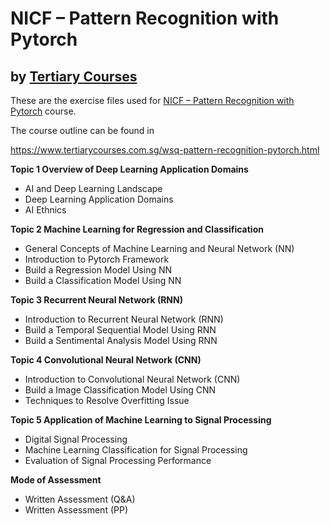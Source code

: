 # NICF – Pattern Recognition with Pytorch
## by [Tertiary  Courses](https://www.tertiarycourses.com.sg/)

These are the exercise files used for [NICF – Pattern Recognition with Pytorch](https://www.tertiarycourses.com.sg/wsq-pattern-recognition-pytorch.html) course. 

The course outline can be found in 

https://www.tertiarycourses.com.sg/wsq-pattern-recognition-pytorch.html

<p><strong>Topic 1 Overview of Deep Learning Application Domains</strong></p>
<ul>
<li>AI and Deep Learning Landscape</li>
<li>Deep Learning Application Domains</li>
<li>AI Ethnics</li>
</ul>
<p><strong>Topic 2 Machine Learning for Regression and Classification</strong></p>
<ul>
<li>General Concepts of Machine Learning and Neural Network (NN)</li>
<li>Introduction to Pytorch Framework</li>
<li>Build a Regression Model Using NN</li>
<li>Build a Classification Model Using NN</li>
</ul>
<p><strong>Topic 3 Recurrent Neural Network (RNN)</strong></p>
<ul>
<li>Introduction to Recurrent Neural Network (RNN)</li>
<li>Build a Temporal Sequential Model Using RNN</li>
<li>Build a Sentimental Analysis Model Using RNN</li>
</ul>
<p><strong>Topic 4 Convolutional Neural Network (CNN)</strong></p>
<ul>
<li>Introduction to Convolutional Neural Network (CNN)</li>
<li>Build a Image Classification Model Using CNN</li>
<li>Techniques to Resolve Overfitting Issue</li>
</ul>
<p><strong>Topic 5 Application of Machine Learning to Signal Processing</strong></p>
<ul>
<li>Digital Signal Processing</li>
<li>Machine Learning Classification for Signal Processing</li>
<li>Evaluation of Signal Processing Performance</li>
</ul>
<p><strong>Mode of Assessment</strong></p>
<ul>
<li>Written Assessment (Q&amp;A)</li>
<li>Written Assessment (PP)</li>
</ul>


